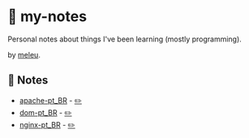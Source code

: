 # 📓 my-notes
Personal notes about things I've been learning (mostly programming).

by [meleu](https://github.com/meleu).

## 📝 Notes

- [apache-pt_BR](https://meleu.github.io/my-notes/apache-pt_BR) - [✏️](https://github.com/meleu/my-notes/edit/master/apache-pt_BR.md)
- [dom-pt_BR](https://meleu.github.io/my-notes/dom-pt_BR) - [✏️](https://github.com/meleu/my-notes/edit/master/dom-pt_BR.md)
- [nginx-pt_BR](https://meleu.github.io/my-notes/nginx-pt_BR) - [✏️](https://github.com/meleu/my-notes/edit/master/nginx-pt_BR.md)
